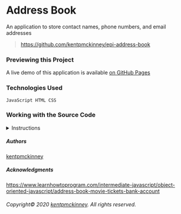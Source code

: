 
# Address Book

An application to store contact names, phone numbers, and email addresses

> https://github.com/kentpmckinney/epi-address-book

### Previewing this Project

A live demo of this application is available [on GitHub Pages](https://kentpmckinney.github.io/epi-address-book)

### Technologies Used

  <code>JavaScript
HTML
CSS</code>

### Working with the Source Code

<details>
  <summary>Instructions</summary>

  <br>
  The following are suggestions to help set up a development environment for this project on MacOS. Steps will differ depending on the operating system.

  ### Prerequisites

  The following software must be installed and properly configured on the target machine. 

   * An updated web browser (Internet Explorer may not be compatible)
 * Node.js
 * Git (optional)

  ### Setting up a Development Environment

  1. Download a copy of the source code from: https://github.com/kentpmckinney/epi-address-book
    or clone using the repository link: https://github.com/kentpmckinney/epi-address-book.git
  1. Navigate to the folder location of the source files in Finder or in the Terminal
  1. Run the command <code>npm install</code> to download a local cache of the npm packages used by this application
  1. Build the application with the command <code>npm run build</code>
  1. Start the application with the command <code>npm run start</code>

  ### Deployment

  Run the command <code>npm run build</code> to build a production version of the application under <code>./build</code>

</details>

##### Authors

[kentpmckinney](https://github.com/kentpmckinney)

##### Acknowledgments

https://www.learnhowtoprogram.com/intermediate-javascript/object-oriented-javascript/address-book-movie-tickets-bank-account

###### Copyright&copy; 2020 [kentpmckinney](https://github.com/kentpmckinney). All rights reserved.